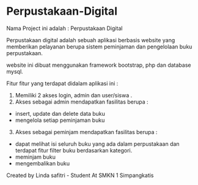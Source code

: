 # Perpustakaan-Digital
Nama Project ini adalah : Perpustakaan Digital

Perpustakaan digital adalah sebuah aplikasi berbasis website yang memberikan pelayanan berupa sistem peminjaman dan pengelolaan buku perpustakaan.

website ini dibuat menggunakan framework bootstrap, php dan database mysql.

Fitur fitur yang terdapat didalam aplikasi ini : 
1. Memiliki 2 akses login, admin dan user/siswa .
2. Akses sebagai admin mendapatkan fasilitas berupa : 
  - insert, update dan delete data buku
  - mengelola setiap peminjaman buku
3. Akses sebagai peminjam mendapatkan fasilitas berupa : 
  - dapat melihat isi seluruh buku yang ada dalam perpustakaan dan terdapat fitur filter buku berdasarkan kategori.
  - meminjam buku 
  - mengembalikan buku


Created by Linda safitri - Student At SMKN 1 Simpangkatis